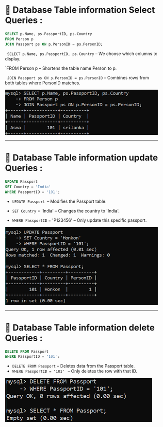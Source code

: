 # 🧾 Database Table information Select Queries :

``` sql 
SELECT p.Name, ps.PassportID, ps.Country
FROM Person p
JOIN Passport ps ON p.PersonID = ps.PersonID;

```
` SELECT p.Name, ps.PassportID, ps.Country`  – We choose which columns to display.

`FROM Person p – Shortens the table name Person to p.

` JOIN Passport ps ON p.PersonID = ps.PersonID` – Combines rows from both tables where PersonID matches.

![ER Diagram](images/1.png)

----

# 🧾 Database Table information update Queries :

``` sql 
UPDATE Passport
SET Country = 'India'
WHERE PassportID = '101';
```
- `UPDATE Passport `– Modifies the Passport table.

- `SET Country` = 'India' – Changes the country to 'India'.

- `WHERE PassportID` = 'P123456' – Only update this specific passport.


![ER Diagram](images/2.png)

----

# 🧾 Database Table information delete Queries :

``` sql 
DELETE FROM Passport
WHERE PassportID = '101';
```

- `DELETE FROM Passport` – Deletes data from the Passport table.
- `WHERE PassportID = '101' ` – Only deletes the row with that ID.


![ER Diagram](images/3.png)

